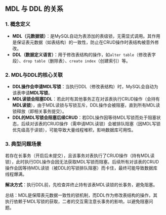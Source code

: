 ## MDL 与 DDL 的关系

### 1. 概念定义
- **MDL（元数据锁）**：是MySQL自动为表添加的表级锁，无需显式调用。其作用是保证表元数据（如表结构）的一致性，防止在CRUD操作时表结构被意外修改。
- **DDL（数据定义语言）**：用于修改表结构的操作，如`alter table`（修改表字段）、`drop table`（删除表）、`create index`（创建索引）等。


### 2. MDL与DDL的核心关联
- **DDL操作会申请MDL写锁**：当执行DDL（修改表结构）时，MySQL会自动为该表申请**MDL写锁**。
- **MDL读锁会阻塞DDL**：若此时有其他事务正在对该表执行CRUD操作（会持有**MDL读锁**），由于MDL读锁与写锁互斥，DDL操作会被阻塞，直到所有MDL读锁释放（即相关事务提交）。
- **DDL的MDL写锁会阻塞后续CRUD**：若DDL操作因等待MDL写锁而处于阻塞状态，后续对该表的CRUD操作（需申请MDL读锁）会被排队阻塞（因MDL写锁优先级高于读锁），可能导致大量线程堆积，影响数据库可用性。


### 3. 典型问题场景
若存在长事务（开启后未提交），且该事务对表执行了CRUD操作（持有MDL读锁），此时执行DDL操作会因无法获取MDL写锁而阻塞。后续所有对该表的CRUD操作会因等待MDL读锁（被DDL的写锁排队阻塞）而卡住，最终可能导致数据库线程爆满。

**解决方式**：执行DDL前，先检查并终止持有该表MDL读锁的长事务，避免阻塞。


总结：MDL是保障表元数据一致性的锁机制，而DDL作为修改表结构的操作，其执行依赖于MDL写锁的获取，二者的交互需注意长事务的影响，以避免阻塞问题。